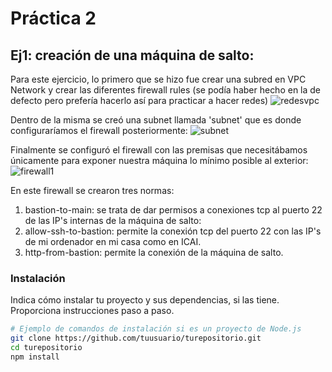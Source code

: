 # Práctica 2

## Ej1: creación de una máquina de salto:
Para este ejercicio, lo primero que se hizo fue crear una subred en VPC Network y crear las diferentes firewall rules (se podía haber hecho en la de defecto pero prefería hacerlo así para practicar a hacer redes)
![redesvpc](https://github.com/carlesolucha/arqservweb/assets/73532775/a17b4aa1-aff7-4b61-b90a-ec7c6de83a97)

Dentro de la misma se creó una subnet llamada 'subnet' que es donde configuraríamos el firewall posteriormente:
![subnet](https://github.com/carlesolucha/arqservweb/assets/73532775/23eab2e1-b7ed-4703-b06c-8b0f19d4efaf)

Finalmente se configuró el firewall con las premisas que necesitábamos únicamente para exponer nuestra máquina lo mínimo posible al exterior:
![firewall1](https://github.com/carlesolucha/arqservweb/assets/73532775/a74dd5fa-f6d8-4943-8be6-93601b3c3fe2)

En este firewall se crearon tres normas:
1) bastion-to-main: se trata de dar permisos a conexiones tcp al puerto 22 de las IP's internas de la máquina de salto:
2) allow-ssh-to-bastion: permite la conexión tcp del puerto 22 con las IP's de mi ordenador en mi casa como en ICAI.
3) http-from-bastion: permite la conexión de la máquina de salto.
### Instalación

Indica cómo instalar tu proyecto y sus dependencias, si las tiene. Proporciona instrucciones paso a paso.

```bash
# Ejemplo de comandos de instalación si es un proyecto de Node.js
git clone https://github.com/tuusuario/turepositorio.git
cd turepositorio
npm install
